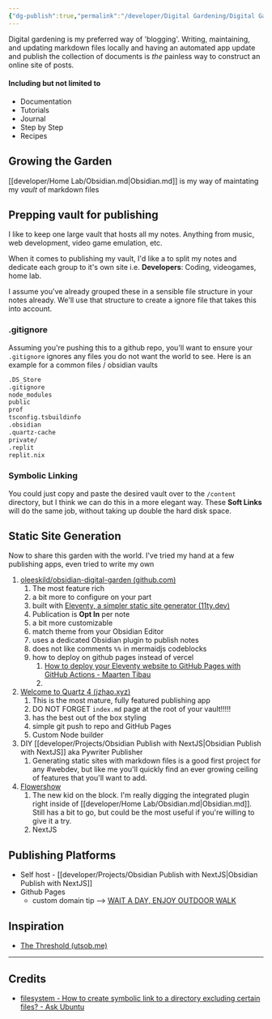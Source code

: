 ```yaml
---
{"dg-publish":true,"permalink":"/developer/Digital Gardening/Digital Gardening/"}
---
```



Digital gardening is my preferred way of 'blogging'. Writing, maintaining, and updating markdown files locally and having an automated app update and publish the collection of documents is *the* painless way to construct an online site of posts.

#### Including but not limited to 

- Documentation
- Tutorials
- Journal
- Step by Step
- Recipes

## Growing the Garden

[[developer/Home Lab/Obsidian.md\|Obsidian.md]] is my way of maintating my *vault* of markdown files


## Prepping vault for publishing

I like to keep one large vault that hosts all my notes. Anything from music, web development, video game emulation, etc. 

When it comes to publishing my vault, I'd like a to split my notes and dedicate each group to it's own site i.e. **Developers**: Coding, videogames, home lab.

I assume you've already grouped these in a sensible file structure in your notes already. We'll use that structure to create a ignore file that takes this into account. 

### .gitignore

Assuming you're pushing this to a github repo, you'll want to ensure your `.gitignore` ignores any files you do not want the world to see. Here is an example for a common files / obsidian vaults

```txt
.DS_Store
.gitignore
node_modules
public
prof
tsconfig.tsbuildinfo
.obsidian
.quartz-cache
private/
.replit
replit.nix
```

### Symbolic Linking

You could just copy and paste the desired vault over to the `/content` directory, but I think we can do this in a more elegant way. These **Soft Links** will do the same job, without taking up double the hard disk space. 


## Static Site Generation

Now to share this garden with the world. I've tried my hand at a few publishing apps, even tried to write my own

1. [oleeskild/obsidian-digital-garden (github.com)](https://github.com/oleeskild/obsidian-digital-garden)
	1. The most feature rich
	2. a bit more to configure on your part
	3. built with [Eleventy, a simpler static site generator (11ty.dev) ](https://www.11ty.dev/)
	4. Publication is **Opt In** per note
	5. a bit more customizable
	6. match theme from your Obsidian Editor
	7. uses a dedicated Obsidian plugin to publish notes
	8. does not like comments `%%` in mermaidjs codeblocks
	9. how to deploy on github pages instead of vercel
		1. [How to deploy your Eleventy website to GitHub Pages with GitHub Actions - Maarten Tibau](https://maarten.be/blog/20220730/how-to-deploy-your-eleventy-website-to-github-pages-with-github-actions/)
		2. 
2. [Welcome to Quartz 4 (jzhao.xyz)](https://quartz.jzhao.xyz/)
	1. This is the most mature, fully featured publishing app
	2. DO NOT FORGET `index.md` page at the root of your vault!!!!!
	3. has the best out of the box styling
	4. simple git push to repo and GitHub Pages
	5. Custom Node builder 
3. DIY [[developer/Projects/Obsidian Publish with NextJS\|Obsidian Publish with NextJS]] aka Pywriter Publisher
	1. Generating static sites with markdown files is a good first project for any #webdev, but like me you'll quickly find an ever growing ceiling of features that you'll want to add. 
4. [Flowershow](https://flowershow.app/)
	1. The new kid on the block. I'm really digging the integrated plugin right inside of [[developer/Home Lab/Obsidian.md\|Obsidian.md]]. Still has a bit to go, but could be the most useful if you're willing to give it a try. 
	2. NextJS 


## Publishing Platforms

- Self host - [[developer/Projects/Obsidian Publish with NextJS\|Obsidian Publish with NextJS]]
- Github Pages 
	- custom domain tip --> [WAIT A DAY, ENJOY OUTDOOR WALK](https://stackoverflow.com/a/67028408/15579591)

## Inspiration
- [The Threshold (utsob.me)](https://hermitage.utsob.me/)

---
## Credits
- [filesystem - How to create symbolic link to a directory excluding certain files? - Ask Ubuntu](https://askubuntu.com/questions/438883/how-to-create-symbolic-link-to-a-directory-excluding-certain-files)